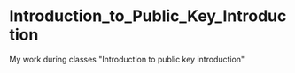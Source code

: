 # Introduction_to_Public_Key_Introduction
My work during classes "Introduction to public key introduction"
